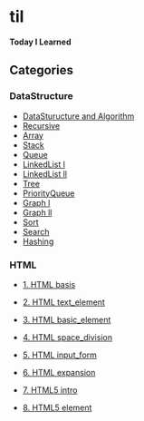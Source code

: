 # til
**Today I Learned**

## Categories

### DataStructure

- [DataSturucture and Algorithm](https://github.com/sjsage522/til/tree/master/DataStructure/01.%20자료구조와%20알고리즘(DataStructure%20and%20Algorithm))
- [Recursive](https://github.com/sjsage522/til/tree/master/DataStructure/02.%20순환(Recursive))
- [Array](https://github.com/sjsage522/til/tree/master/DataStructure/03.%20배열(Array))
- [Stack](https://github.com/sjsage522/til/tree/master/DataStructure/04.%20스택(Stack))
- [Queue](https://github.com/sjsage522/til/tree/master/DataStructure/05.%20큐(Queue))
- [LinkedList l](https://github.com/sjsage522/til/tree/master/DataStructure/06.%20연결리스트%20l(LinkedList))
- [LinkedList ll](https://github.com/sjsage522/til/tree/master/DataStructure/07.%20연결리스트%20ll(LinkedList))
- [Tree](https://github.com/sjsage522/til/tree/master/DataStructure/08.%20트리(Tree))
- [PriorityQueue](https://github.com/sjsage522/til/tree/master/DataStructure/09.%20우선순위%20큐(PriorityQueue))
- [Graph l](https://github.com/sjsage522/til/tree/master/DataStructure/10.%20그래프%20l(Graph))
- [Graph ll](https://github.com/sjsage522/til/tree/master/DataStructure/11.%20그래프%20ll(Graph))
- [Sort](https://github.com/sjsage522/til/tree/master/DataStructure/12.%20정렬(Sort))
- [Search](https://github.com/sjsage522/til/tree/master/DataStructure/13.%20탐색(Search))
- [Hashing](https://github.com/sjsage522/til/tree/master/DataStructure/14.%20해싱(Hashing))

### HTML

- [1. HTML basis](https://github.com/sjsage522/til/blob/master/HTML/1.%20HTML%20basis.md)
- [2. HTML text_element](https://github.com/sjsage522/til/blob/master/HTML/2.%20HTML%20text_element.md)
- [3. HTML basic_element](https://github.com/sjsage522/til/blob/master/HTML/3.%20HTML%20basic_element.md)
- [4. HTML space_division](https://github.com/sjsage522/til/blob/master/HTML/4.%20HTML%20space_division.md)
- [5. HTML input_form](https://github.com/sjsage522/til/blob/master/HTML/5.%20HTML%20input_form.md)
- [6. HTML expansion](https://github.com/sjsage522/til/blob/master/HTML/6.%20HTML%20expansion.md)
- [7. HTML5 intro](https://github.com/sjsage522/til/blob/master/HTML/7.%20HTML5%20intro.md)

- [8. HTML5 element](https://github.com/sjsage522/til/blob/master/HTML/8.%20HTML5%20element.md)

